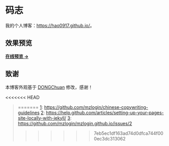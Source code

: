 # 码志

我的个人博客：<https://hao0917.github.io/>。


## 效果预览

**[在线预览 &rarr;](https://hao0917.github.io/)**

## 致谢

本博客外观基于 [DONGChuan](http://dongchuan.github.io) 修改，感谢！

<<<<<<< HEAD
> [1]: https://github.com/mzlogin/chinese-copywriting-guidelines  
> [2]: https://help.github.com/articles/setting-up-your-pages-site-locally-with-jekyll/  
> [3]: https://github.com/mzlogin/mzlogin.github.io/issues/2  
=======
> [1]: https://github.com/mzlogin/chinese-copywriting-guidelines
> [2]: https://help.github.com/articles/setting-up-your-pages-site-locally-with-jekyll/
> [3]: https://github.com/mzlogin/mzlogin.github.io/issues/2
>>>>>>> 7eb5ec1df163ad74d0dfca744f000ec3dc313062

